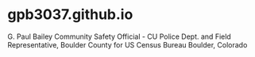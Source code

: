 # gpb3037.github.io
G. Paul Bailey
Community Safety Official - CU Police Dept. and Field Representative, Boulder County for US Census Bureau
Boulder, Colorado
